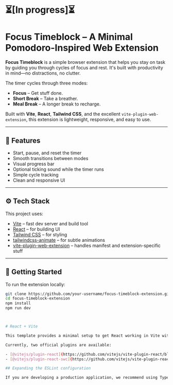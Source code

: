 # ⏳[In progress]⏳

# Focus Timeblock – A Minimal Pomodoro-Inspired Web Extension

**Focus Timeblock** is a simple browser extension that helps you stay on task by guiding you through cycles of focus and rest. It's built with productivity in mind—no distractions, no clutter.

The timer cycles through three modes:
- **Focus** – Get stuff done.
- **Short Break** – Take a breather.
- **Meal Break** – A longer break to recharge.

Built with **Vite**, **React**, **Tailwind CSS**, and the excellent `vite-plugin-web-extension`, this extension is lightweight, responsive, and easy to use.

---

## 🧩 Features

- Start, pause, and reset the timer
- Smooth transitions between modes
- Visual progress bar
- Optional ticking sound while the timer runs
- Simple cycle tracking
- Clean and responsive UI

---

## ⚙️ Tech Stack

This project uses:

- [Vite](https://vitejs.dev/) – fast dev server and build tool
- [React](https://react.dev/) – for building UI
- [Tailwind CSS](https://tailwindcss.com/) – for styling
- [tailwindcss-animate](https://github.com/benface/tailwindcss-animate) – for subtle animations
- [vite-plugin-web-extension](https://github.com/zero6992/vite-plugin-web-extension) – handles manifest and extension-specific stuff

---

## 🧪 Getting Started

To run the extension locally:

```bash
git clone https://github.com/your-username/focus-timeblock-extension.git
cd focus-timeblock-extension
npm install
npm run dev



# React + Vite

This template provides a minimal setup to get React working in Vite with HMR and some ESLint rules.

Currently, two official plugins are available:

- [@vitejs/plugin-react](https://github.com/vitejs/vite-plugin-react/blob/main/packages/plugin-react) uses [Babel](https://babeljs.io/) for Fast Refresh
- [@vitejs/plugin-react-swc](https://github.com/vitejs/vite-plugin-react/blob/main/packages/plugin-react-swc) uses [SWC](https://swc.rs/) for Fast Refresh

## Expanding the ESLint configuration

If you are developing a production application, we recommend using TypeScript with type-aware lint rules enabled. Check out the [TS template](https://github.com/vitejs/vite/tree/main/packages/create-vite/template-react-ts) for information on how to integrate TypeScript and [`typescript-eslint`](https://typescript-eslint.io) in your project.
